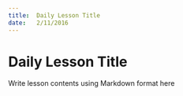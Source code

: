 ```yaml
---
title:  Daily Lesson Title
date:   2/11/2016
---
```


# Daily Lesson Title

Write lesson contents using Markdown format here
